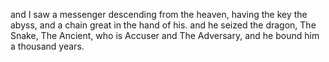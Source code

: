 and I saw a messenger descending from the heaven, having the key the abyss, and a chain great in the hand of his. and he seized the dragon, The Snake, The Ancient, who is Accuser and The Adversary, and he bound him a thousand years. 